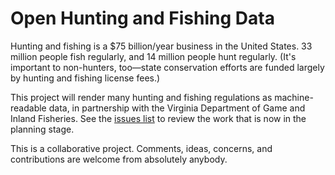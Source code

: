 # Open Hunting and Fishing Data

Hunting and fishing is a $75 billion/year business in the United States. 33 million people fish regularly, and 14 million people hunt regularly. (It's important to non-hunters, too—state conservation efforts are funded largely by hunting and fishing license fees.)

This project will render many hunting and fishing regulations as machine-readable data, in partnership with the Virginia Department of Game and Inland Fisheries. See the [issues list](https://github.com/USODI/Hunting-and-Fishing/issues/) to review the work that is now in the planning stage.

This is a collaborative project. Comments, ideas, concerns, and contributions are welcome from absolutely anybody.


